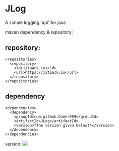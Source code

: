 # JLog
A simple logging 'api' for java

maven dependency & repository:

## repository: 
```
<repositories>
  <repository>
    <id>jitpack.io</id>
    <url>https://jitpack.io</url>
  </repository>
</repositories>
```
## dependency
```
<dependencies>
  <dependency>
    <groupId>com.github.Gamer069</groupId>
    <artifactId>JLog</artifactId>
    <version>*The version given below!*</version>
  </dependency>
</dependencies>
```

version: [![](https://jitpack.io/v/Gamer069/JLog.svg)](https://jitpack.io/#Gamer069/JLog)
